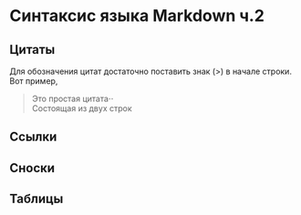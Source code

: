 # Синтаксис языка Markdown ч.2

## Цитаты
Для обозначения цитат достаточно поставить знак (>) в начале строки.  Вот пример,
>Это простая цитата⋅⋅  
Состоящая из двух строк

## Ссылки

## Сноски

## Таблицы